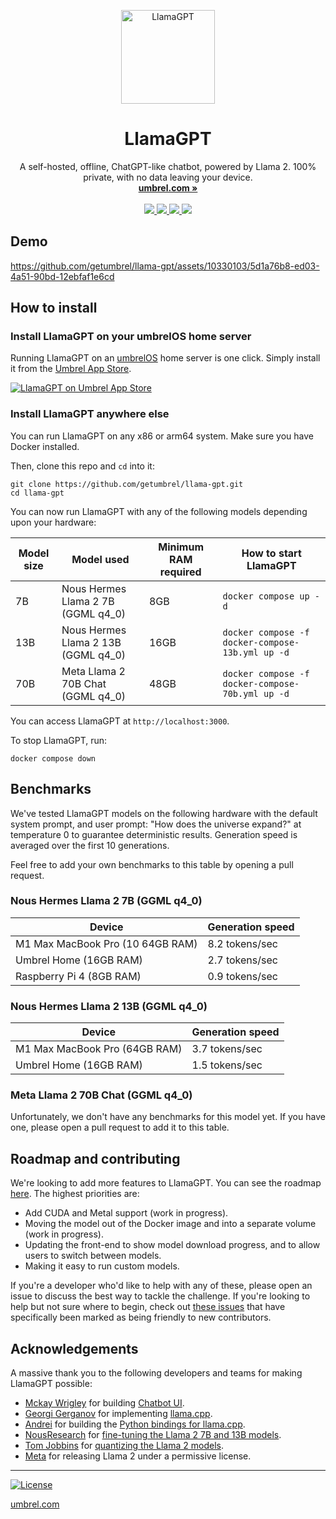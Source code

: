 <p align="center">
  <a href="https://apps.umbrel.com/app/llama-gpt">
    <img width="150" height="150" src="https://i.imgur.com/LI59cui.png" alt="LlamaGPT" width="200" />
  </a>
</p>
<p align="center">
  <h1 align="center">LlamaGPT</h1>
  <p align="center">
    A self-hosted, offline, ChatGPT-like chatbot, powered by Llama 2. 100% private, with no data leaving your device.
    <br />
    <a href="https://umbrel.com"><strong>umbrel.com »</strong></a>
    <br />
    <br />
    <a href="https://twitter.com/umbrel">
      <img src="https://img.shields.io/twitter/follow/umbrel?style=social" />
    </a>
    <a href="https://t.me/getumbrel">
      <img src="https://img.shields.io/badge/community-chat-%235351FB">
    </a>
    <a href="https://reddit.com/r/getumbrel">
      <img src="https://img.shields.io/reddit/subreddit-subscribers/getumbrel?style=social">
    </a>
    <a href="https://community.umbrel.com">
      <img src="https://img.shields.io/badge/community-forum-%235351FB">
    </a>
  </p>
</p>

## Demo

https://github.com/getumbrel/llama-gpt/assets/10330103/5d1a76b8-ed03-4a51-90bd-12ebfaf1e6cd

## How to install

### Install LlamaGPT on your umbrelOS home server

Running LlamaGPT on an [umbrelOS](https://umbrel.com) home server is one click. Simply install it from the [Umbrel App Store](https://apps.umbrel.com/app/llama-gpt).

<!-- Todo: update badge link after launch  -->

[![LlamaGPT on Umbrel App Store](https://apps.umbrel.com/app/llama-gpt/badge-light.svg)](https://apps.umbrel.com/app/llama-gpt)

### Install LlamaGPT anywhere else

You can run LlamaGPT on any x86 or arm64 system. Make sure you have Docker installed.

Then, clone this repo and `cd` into it:

```
git clone https://github.com/getumbrel/llama-gpt.git
cd llama-gpt
```

You can now run LlamaGPT with any of the following models depending upon your hardware:

| Model size | Model used                          | Minimum RAM required | How to start LlamaGPT                            |
| ---------- | ----------------------------------- | -------------------- | ------------------------------------------------ |
| 7B         | Nous Hermes Llama 2 7B (GGML q4_0)  | 8GB                  | `docker compose up -d`                           |
| 13B        | Nous Hermes Llama 2 13B (GGML q4_0) | 16GB                 | `docker compose -f docker-compose-13b.yml up -d` |
| 70B        | Meta Llama 2 70B Chat (GGML q4_0)   | 48GB                 | `docker compose -f docker-compose-70b.yml up -d` |

You can access LlamaGPT at `http://localhost:3000`.

To stop LlamaGPT, run:

```
docker compose down
```

## Benchmarks

We've tested LlamaGPT models on the following hardware with the default system prompt, and user prompt: "How does the universe expand?" at temperature 0 to guarantee deterministic results. Generation speed is averaged over the first 10 generations.

Feel free to add your own benchmarks to this table by opening a pull request.

### Nous Hermes Llama 2 7B (GGML q4_0)

| Device                           | Generation speed |
| -------------------------------- | ---------------- |
| M1 Max MacBook Pro (10 64GB RAM) | 8.2 tokens/sec   |
| Umbrel Home (16GB RAM)           | 2.7 tokens/sec   |
| Raspberry Pi 4 (8GB RAM)         | 0.9 tokens/sec   |

### Nous Hermes Llama 2 13B (GGML q4_0)

| Device                        | Generation speed |
| ----------------------------- | ---------------- |
| M1 Max MacBook Pro (64GB RAM) | 3.7 tokens/sec   |
| Umbrel Home (16GB RAM)        | 1.5 tokens/sec   |

### Meta Llama 2 70B Chat (GGML q4_0)

Unfortunately, we don't have any benchmarks for this model yet. If you have one, please open a pull request to add it to this table.

## Roadmap and contributing

We're looking to add more features to LlamaGPT. You can see the roadmap [here](https://github.com/getumbrel/llama-gpt/issues/8#issuecomment-1681321145). The highest priorities are:

- Add CUDA and Metal support (work in progress).
- Moving the model out of the Docker image and into a separate volume (work in progress).
- Updating the front-end to show model download progress, and to allow users to switch between models.
- Making it easy to run custom models.

If you're a developer who'd like to help with any of these, please open an issue to discuss the best way to tackle the challenge. If you're looking to help but not sure where to begin, check out [these issues](https://github.com/getumbrel/llama-gpt/labels/good%20first%20issue) that have specifically been marked as being friendly to new contributors.

## Acknowledgements

A massive thank you to the following developers and teams for making LlamaGPT possible:

- [Mckay Wrigley](https://github.com/mckaywrigley) for building [Chatbot UI](https://github.com/mckaywrigley).
- [Georgi Gerganov](https://github.com/ggerganov) for implementing [llama.cpp](https://github.com/ggerganov/llama.cpp).
- [Andrei](https://github.com/abetlen) for building the [Python bindings for llama.cpp](https://github.com/abetlen/llama-cpp-python).
- [NousResearch](https://nousresearch.com) for [fine-tuning the Llama 2 7B and 13B models](https://huggingface.co/NousResearch).
- [Tom Jobbins](https://huggingface.co/TheBloke) for [quantizing the Llama 2 models](https://huggingface.co/TheBloke/Nous-Hermes-Llama-2-7B-GGML).
- [Meta](https://ai.meta.com/llama) for releasing Llama 2 under a permissive license.

---

[![License](https://img.shields.io/github/license/getumbrel/llama-gpt?color=%235351FB)](https://github.com/getumbrel/llama-gpt/blob/master/LICENSE.md)

[umbrel.com](https://umbrel.com)
